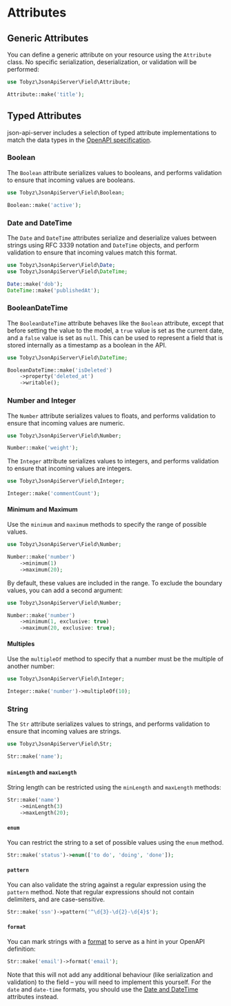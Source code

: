 # Attributes

## Generic Attributes

You can define a generic attribute on your resource using the `Attribute` class.
No specific serialization, deserialization, or validation will be performed:

```php
use Tobyz\JsonApiServer\Field\Attribute;

Attribute::make('title');
```

## Typed Attributes

json-api-server includes a selection of typed attribute implementations to match
the data types in the
[OpenAPI specification](https://swagger.io/docs/specification/data-models/data-types/).

### Boolean

The `Boolean` attribute serializes values to booleans, and performs validation
to ensure that incoming values are booleans.

```php
use Tobyz\JsonApiServer\Field\Boolean;

Boolean::make('active');
```

### Date and DateTime

The `Date` and `DateTime` attributes serialize and deserialize values between
strings using RFC 3339 notation and `DateTime` objects, and perform validation
to ensure that incoming values match this format.

```php
use Tobyz\JsonApiServer\Field\Date;
use Tobyz\JsonApiServer\Field\DateTime;

Date::make('dob');
DateTime::make('publishedAt');
```

### BooleanDateTime

The `BooleanDateTime` attribute behaves like the `Boolean` attribute, except
that before setting the value to the model, a `true` value is set as the current
date, and a `false` value is set as `null`. This can be used to represent a
field that is stored internally as a timestamp as a boolean in the API.

```php
use Tobyz\JsonApiServer\Field\DateTime;

BooleanDateTime::make('isDeleted')
    ->property('deleted_at')
    ->writable();
```

### Number and Integer

The `Number` attribute serializes values to floats, and performs validation to
ensure that incoming values are numeric.

```php
use Tobyz\JsonApiServer\Field\Number;

Number::make('weight');
```

The `Integer` attribute serializes values to integers, and performs validation
to ensure that incoming values are integers.

```php
use Tobyz\JsonApiServer\Field\Integer;

Integer::make('commentCount');
```

#### Minimum and Maximum

Use the `minimum` and `maximum` methods to specify the range of possible values.

```php
use Tobyz\JsonApiServer\Field\Number;

Number::make('number')
    ->minimum(1)
    ->maximum(20);
```

By default, these values are included in the range. To exclude the boundary
values, you can add a second argument:

```php
use Tobyz\JsonApiServer\Field\Number;

Number::make('number')
    ->minimum(1, exclusive: true)
    ->maximum(20, exclusive: true);
```

#### Multiples

Use the `multipleOf` method to specify that a number must be the multiple of
another number:

```php
use Tobyz\JsonApiServer\Field\Integer;

Integer::make('number')->multipleOf(10);
```

### String

The `Str` attribute serializes values to strings, and performs validation to
ensure that incoming values are strings.

```php
use Tobyz\JsonApiServer\Field\Str;

Str::make('name');
```

#### `minLength` and `maxLength`

String length can be restricted using the `minLength` and `maxLength` methods:

```php
Str::make('name')
    ->minLength(3)
    ->maxLength(20);
```

#### `enum`

You can restrict the string to a set of possible values using the `enum` method.

```php
Str::make('status')->enum(['to do', 'doing', 'done']);
```

#### `pattern`

You can also validate the string against a regular expression using the
`pattern` method. Note that regular expressions should not contain delimiters,
and are case-sensitive.

```php
Str::make('ssn')->pattern('^\d{3}-\d{2}-\d{4}$');
```

#### `format`

You can mark strings with a
[format](https://swagger.io/docs/specification/data-models/data-types/#format)
to serve as a hint in your OpenAPI definition:

```php
Str::make('email')->format('email');
```

Note that this will not add any additional behaviour (like serialization and
validation) to the field – you will need to implement this yourself. For the
`date` and `date-time` formats, you should use the
[Date and DateTime](#date-and-datetime) attributes instead.
